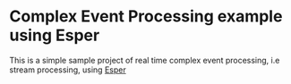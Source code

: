 Complex Event Processing example using Esper
=============================================

This is a simple sample project of real time complex event processing, i.e stream processing, using [Esper](http://www.espertech.com/esper/) 
